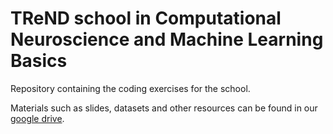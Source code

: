 # TReND school in Computational Neuroscience and Machine Learning Basics

Repository containing the coding exercises for the school.

Materials such as slides, datasets and other resources can be found in our [google drive](https://drive.google.com/drive/folders/1sfGHlsiTETrgL_KYOnjr5G7VTrxHuiiZ).
